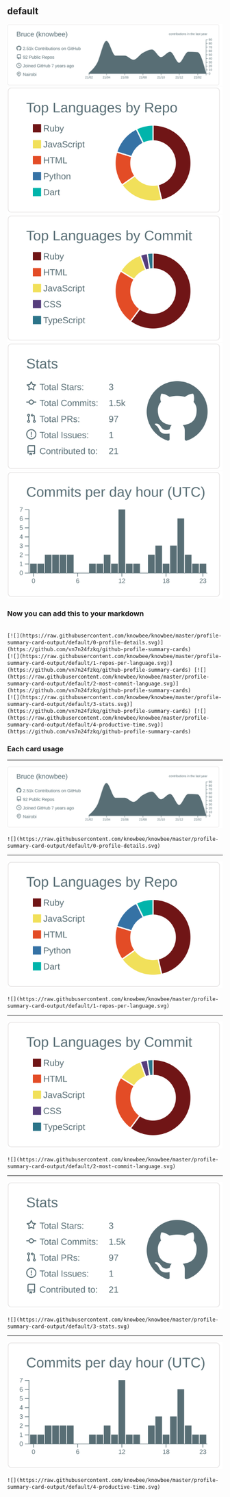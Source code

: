 ## default

[![](./0-profile-details.svg)](https://github.com/vn7n24fzkq/github-profile-summary-cards)
[![](./1-repos-per-language.svg)](https://github.com/vn7n24fzkq/github-profile-summary-cards) [![](./2-most-commit-language.svg)](https://github.com/vn7n24fzkq/github-profile-summary-cards)
[![](./3-stats.svg)](https://github.com/vn7n24fzkq/github-profile-summary-cards) [![](./4-productive-time.svg)](https://github.com/vn7n24fzkq/github-profile-summary-cards)

### Now you can add this to your markdown

```

[![](https://raw.githubusercontent.com/knowbee/knowbee/master/profile-summary-card-output/default/0-profile-details.svg)](https://github.com/vn7n24fzkq/github-profile-summary-cards)
[![](https://raw.githubusercontent.com/knowbee/knowbee/master/profile-summary-card-output/default/1-repos-per-language.svg)](https://github.com/vn7n24fzkq/github-profile-summary-cards) [![](https://raw.githubusercontent.com/knowbee/knowbee/master/profile-summary-card-output/default/2-most-commit-language.svg)](https://github.com/vn7n24fzkq/github-profile-summary-cards)
[![](https://raw.githubusercontent.com/knowbee/knowbee/master/profile-summary-card-output/default/3-stats.svg)](https://github.com/vn7n24fzkq/github-profile-summary-cards) [![](https://raw.githubusercontent.com/knowbee/knowbee/master/profile-summary-card-output/default/4-productive-time.svg)](https://github.com/vn7n24fzkq/github-profile-summary-cards)

```

### Each card usage

---

![](./0-profile-details.svg)

```
![](https://raw.githubusercontent.com/knowbee/knowbee/master/profile-summary-card-output/default/0-profile-details.svg)
```

---

![](./1-repos-per-language.svg)

```
![](https://raw.githubusercontent.com/knowbee/knowbee/master/profile-summary-card-output/default/1-repos-per-language.svg)
```

---

![](./2-most-commit-language.svg)

```
![](https://raw.githubusercontent.com/knowbee/knowbee/master/profile-summary-card-output/default/2-most-commit-language.svg)
```

---

![](./3-stats.svg)

```
![](https://raw.githubusercontent.com/knowbee/knowbee/master/profile-summary-card-output/default/3-stats.svg)
```

---

![](./4-productive-time.svg)

```
![](https://raw.githubusercontent.com/knowbee/knowbee/master/profile-summary-card-output/default/4-productive-time.svg)
```

